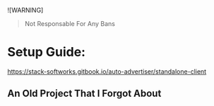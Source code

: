 ![WARNING]
> Not Responsable For Any Bans

# Setup Guide:
https://stack-softworks.gitbook.io/auto-advertiser/standalone-client

## An Old Project That I Forgot About
